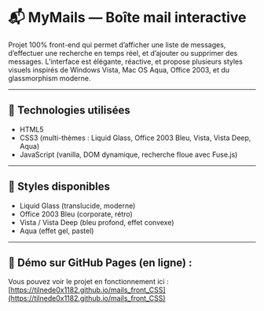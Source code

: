 # 📬 MyMails — Boîte mail interactive

Projet 100% front-end qui permet d’afficher une liste de messages, d’effectuer une recherche en temps réel, et d’ajouter ou supprimer des messages.
L’interface est élégante, réactive, et propose plusieurs styles visuels inspirés de Windows Vista, Mac OS Aqua, Office 2003, et du glassmorphism moderne.

---

## 🚀 Technologies utilisées

- HTML5
- CSS3 (multi-thèmes : Liquid Glass, Office 2003 Bleu, Vista, Vista Deep, Aqua)
- JavaScript (vanilla, DOM dynamique, recherche floue avec Fuse.js)

---

## 🎨 Styles disponibles
- Liquid Glass (translucide, moderne)
- Office 2003 Bleu (corporate, rétro)
- Vista / Vista Deep (bleu profond, effet convexe)
- Aqua (effet gel, pastel)

---

## 🔗 Démo sur GitHub Pages (en ligne) :

Vous pouvez voir le projet en fonctionnement ici :
[https://tilnede0x1182.github.io/mails_front_CSS](https://tilnede0x1182.github.io/mails_front_CSS)
